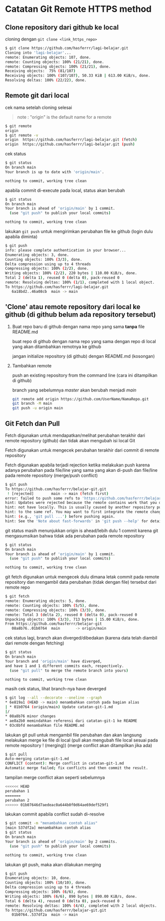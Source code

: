 # Catatan Git Remote HTTPS method

## Clone repository dari github ke local

  cloning dengan `git clone <link_https_repo>`

  ```bash
  $ git clone https://github.com/hasferrr/lagi-belajar.git
  Cloning into 'lagi-belajar'...
  remote: Enumerating objects: 107, done.
  remote: Counting objects: 100% (21/21), done.
  remote: Compressing objects: 100% (21/21), done.
  Receiving objects:  75% (81/107)
  Receiving objects: 100% (107/107), 50.33 KiB | 613.00 KiB/s, done.
  Resolving deltas: 100% (22/22), done.
  ```

## Remote git dari local

cek nama setelah cloning selesai
> note : "origin" is the default name for a remote

```bash
$ git remote
origin
$ git remote -v
origin  https://github.com/hasferrr/lagi-belajar.git (fetch)
origin  https://github.com/hasferrr/lagi-belajar.git (push)
```

cek status

```bash
$ git status
On branch main
Your branch is up to date with 'origin/main'.

nothing to commit, working tree clean
```

apabila commit di-execute pada local, status akan berubah

```bash
$ git status
On branch main
Your branch is ahead of 'origin/main' by 1 commit.
  (use "git push" to publish your local commits)

nothing to commit, working tree clean
```

lakukan `git push` untuk mengirimkan perubahan file ke github (login dulu apabila diminta)

```bash
$ git push
info: please complete authentication in your browser...
Enumerating objects: 3, done.
Counting objects: 100% (3/3), done.
Delta compression using up to 4 threads
Compressing objects: 100% (2/2), done.
Writing objects: 100% (2/2), 220 bytes | 110.00 KiB/s, done.
Total 2 (delta 1), reused 0 (delta 0), pack-reused 0
remote: Resolving deltas: 100% (1/1), completed with 1 local object.
To https://github.com/hasferrr/lagi-belajar.git
   6a18bd2..46a08cb  main -> main
```

## 'Clone' atau remote repository dari local ke github (di github belum ada repository tersebut)

1. Buat repo baru di github dengan nama repo yang sama **tanpa** file README.md

    buat repo di github dengan nama repo yang sama dengan repo di local yang akan ditambahkan remotnya ke github

    jangan initialize repository (di github) dengan README.md (kosongan)
  
2. Tambahkan remote

    push an existing repository from the command line (cara ini ditampilkan di github)

    branch yang sebelumnya *master* akan berubah menjadi *main*

    ```bash
    git remote add origin https://github.com/UserName/NamaRepo.git
    git branch -M main
    git push -u origin main
    ```

## Git Fetch dan Pull

Fetch digunakan untuk mendapatkan/melihat perubahan terakhir dari remote repository (github) dan tidak akan mengubah isi local Git

Fetch digunakan untuk mengecek perubahan terakhir dari commit di remote repository

Fetch digunakan apabila terjadi rejection ketika melakukan push karena adanya perubahan pada file/line yang sama yang akan di-push dan file/line pada remote repository (merge/push conflict)

```bash
$ git push
To https://github.com/hasferrr/belajar-git.git
 ! [rejected]        main -> main (fetch first)
error: failed to push some refs to 'https://github.com/hasferrr/belajar-git.git'
hint: Updates were rejected because the remote contains work that you do
hint: not have locally. This is usually caused by another repository pushing
hint: to the same ref. You may want to first integrate the remote changes
hint: (e.g., 'git pull ...') before pushing again.
hint: See the 'Note about fast-forwards' in 'git push --help' for details.
```

git status masih menunjukkan origin is ahead/lebih dulu 1 commit karena git mengasumsikan bahwa tidak ada perubahan pada remote repository

```bash
$ git status
On branch main
Your branch is ahead of 'origin/main' by 1 commit.
  (use "git push" to publish your local commits)

nothing to commit, working tree clean
```

git fetch digunakan untuk mengecek dulu dimana letak commit pada remote repository dan mengambil data perubahan (tidak dengan file) tersebut dari remote repo

```bash
$ git fetch
remote: Enumerating objects: 5, done.
remote: Counting objects: 100% (5/5), done.
remote: Compressing objects: 100% (3/3), done.
remote: Total 3 (delta 2), reused 0 (delta 0), pack-reused 0
Unpacking objects: 100% (3/3), 713 bytes | 15.00 KiB/s, done.
From https://github.com/hasferrr/belajar-git
   08a8b76..01b0764  main       -> origin/main
```

cek status lagi, branch akan diverged/dibedakan (karena data telah diambil dari remote dengan fetching)

```bash
$ git status
On branch main
Your branch and 'origin/main' have diverged,
and have 1 and 1 different commits each, respectively.
  (use "git pull" to merge the remote branch into yours)

nothing to commit, working tree clean
```

masih cek status, lihat branch-nya have deverged

```bash
$ git log --all --decorate --oneline --graph
* 6e819a1 (HEAD -> main) menambahkan contoh pada bagian alias
| * 01b0764 (origin/main) Update catatan-git-1.md
|/
* 08a8b76 minor changes
* ae8a2b0 memindahkan referensi dari catatan-git-1 ke README
* 03c8bfd menambahkan file README.md
```

lakukan git pull untuk mengambil file perubahan dan akan langsung melakukan merge ke file di local (pull akan mengubah file local sesuai pada remote repository ! (merging)) (merge conflict akan ditampilkan jika ada)

```bash
$ git pull
Auto-merging catatan-git-1.md
CONFLICT (content): Merge conflict in catatan-git-1.md
Automatic merge failed; fix conflicts and then commit the result.
```

tampilan merge conflict akan seperti sebelumnya

```bash
<<<<<< HEAD
perubahan 1
=======
perubahan 2
>>>>>> 01b07646d7aedeac0a644b0f0d64ae69def529f1
```

lakukan commit apabila conflict sudah di-resolve

```bash
$ git commit -m "menambahkan contoh alias"
[main 537df2a] menambahkan contoh alias
$ git status
On branch main
Your branch is ahead of 'origin/main' by 2 commits.
  (use "git push" to publish your local commits)

nothing to commit, working tree clean
```

lakukan git push, maka akan dilakukan merging

```bash
$ git push
Enumerating objects: 10, done.
Counting objects: 100% (10/10), done.
Delta compression using up to 4 threads
Compressing objects: 100% (6/6), done.
Writing objects: 100% (6/6), 890 bytes | 890.00 KiB/s, done.
Total 6 (delta 4), reused 0 (delta 0), pack-reused 0
remote: Resolving deltas: 100% (4/4), completed with 2 local objects.
To https://github.com/hasferrr/belajar-git.git
   01b0764..537df2a  main -> main
```

